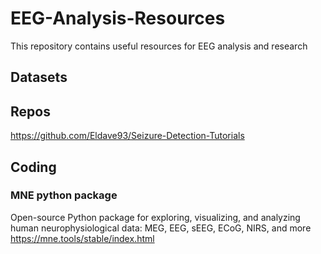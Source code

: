 # EEG-Analysis-Resources
This repository contains useful resources for EEG analysis and research

## Datasets

## Repos
https://github.com/Eldave93/Seizure-Detection-Tutorials


## Coding
### MNE python package
Open-source Python package for exploring, visualizing, and analyzing human neurophysiological data: MEG, EEG, sEEG, ECoG, NIRS, and more
https://mne.tools/stable/index.html
